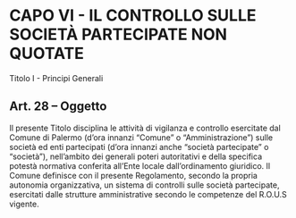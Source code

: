 # CAPO VI - IL CONTROLLO SULLE SOCIETÀ PARTECIPATE NON QUOTATE

Titolo I - Principi Generali

## Art. 28 – Oggetto
Il presente Titolo disciplina le attività di vigilanza e controllo esercitate dal Comune di Palermo (d’ora innanzi “Comune” o “Amministrazione”) sulle società ed enti partecipati (d’ora innanzi anche “società partecipate” o “società”), nell’ambito dei generali poteri autoritativi e della specifica potestà normativa conferita all’Ente locale dall’ordinamento giuridico.
Il Comune definisce con il presente Regolamento, secondo la propria autonomia organizzativa, un sistema di controlli sulle società partecipate, esercitati dalle strutture amministrative secondo le competenze del R.O.U.S vigente.
